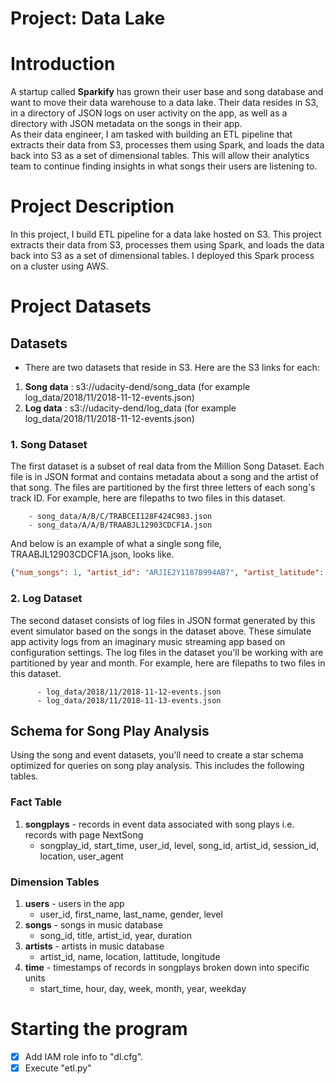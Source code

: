 # **Project: Data Lake**      


# Introduction    
A startup called **Sparkify** has grown their user base and song database and want to move their data warehouse to a data lake. Their data resides in S3, in a directory of JSON logs on user activity on the app, as well as a directory with JSON metadata on the songs in their app.      
As their data engineer, I am tasked with building an ETL pipeline that extracts their data from S3, processes them using Spark, and loads the data back into S3 as a set of dimensional tables. This will allow their analytics team to continue finding insights in what songs their users are listening to.      

# Project Description
In this project, I build ETL pipeline for a data lake hosted on S3. This project extracts their data from S3, processes them using Spark, and loads the data back into S3 as a set of dimensional tables. I deployed this Spark process on a cluster using AWS.    

# Project Datasets
## Datasets  
- There are two datasets that reside in S3. Here are the S3 links for each:
 1. **Song data** : s3://udacity-dend/song_data (for example log_data/2018/11/2018-11-12-events.json)      
 2. **Log data** : s3://udacity-dend/log_data (for example log_data/2018/11/2018-11-12-events.json)           

### 1. Song Dataset
The first dataset is a subset of real data from the Million Song Dataset. Each file is in JSON format and contains metadata about a song and the artist of that song. The files are partitioned by the first three letters of each song's track ID. For example, here are filepaths to two files in this dataset.             

        - song_data/A/B/C/TRABCEI128F424C983.json
        - song_data/A/A/B/TRAABJL12903CDCF1A.json      

And below is an example of what a single song file, TRAABJL12903CDCF1A.json, looks like.     

```json
{"num_songs": 1, "artist_id": "ARJIE2Y1187B994AB7", "artist_latitude": null, "artist_longitude": null, "artist_location": "", "artist_name": "Line Renaud", "song_id": "SOUPIRU12A6D4FA1E1", "title": "Der Kleine Dompfaff", "duration": 152.92036, "year": 0}
```       


### 2. Log Dataset
The second dataset consists of log files in JSON format generated by this event simulator based on the songs in the dataset above. These simulate app activity logs from an imaginary music streaming app based on configuration settings.
The log files in the dataset you'll be working with are partitioned by year and month. For example, here are filepaths to two files in this dataset.           

          - log_data/2018/11/2018-11-12-events.json
          - log_data/2018/11/2018-11-13-events.json

## Schema for Song Play Analysis
Using the song and event datasets, you'll need to create a star schema optimized for queries on song play analysis. This includes the following tables.

### Fact Table
1. **songplays** - records in event data associated with song plays i.e. records with page NextSong
   - songplay_id, start_time, user_id, level, song_id, artist_id, session_id, location, user_agent

### Dimension Tables
1. **users** - users in the app
   - user_id, first_name, last_name, gender, level
2. **songs** - songs in music database
   - song_id, title, artist_id, year, duration
3. **artists** - artists in music database
   - artist_id, name, location, lattitude, longitude
4. **time** - timestamps of records in songplays broken down into specific units
   - start_time, hour, day, week, month, year, weekday    

# Starting the program  
- [x] Add IAM role info to "dl.cfg".
- [x] Execute "etl.py"
